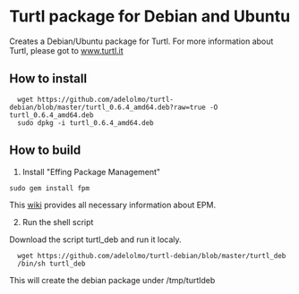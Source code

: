 # Turtl package for Debian and Ubuntu

Creates a Debian/Ubuntu package for Turtl. 
For more information about Turtl, please got to www.turtl.it

## How to install

```
  wget https://github.com/adelolmo/turtl-debian/blob/master/turtl_0.6.4_amd64.deb?raw=true -O turtl_0.6.4_amd64.deb
  sudo dpkg -i turtl_0.6.4_amd64.deb
```

## How to build

1. Install "Effing Package Management"
  ```
  sudo gem install fpm
  ```
  This [wiki](https://github.com/jordansissel/fpm/wiki) provides all necessary information about EPM.

2. Run the shell script

  Download the script turtl_deb and run it localy.
  ```
    wget https://github.com/adelolmo/turtl-debian/blob/master/turtl_deb
    /bin/sh turtl_deb
  ```
  This will create the debian package under /tmp/turtldeb
